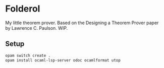 # Folderol

My little theorem prover. Based on the Designing a Theorem Prover paper by Lawrence C. Paulson. WIP.

## Setup

```sh
opam switch create .
opam install ocaml-lsp-server odoc ocamlformat utop
```
